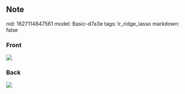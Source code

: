## Note
nid: 1627114847561
model: Basic-d7a3e
tags: lr_ridge_lasso
markdown: false

### Front
<img src="paste-a4dde5ae7610e2f65826a283b571f0521b15ea41.jpg">

### Back
<img src="paste-210cab4f5f959b85459487b64364210d589fd479.jpg">
